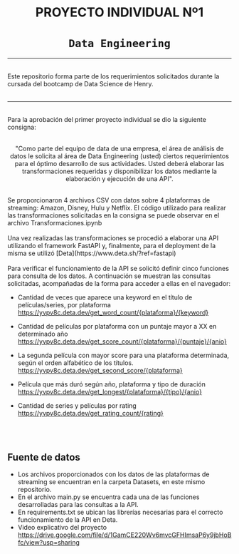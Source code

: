 # <h1 align=center> **PROYECTO INDIVIDUAL Nº1** </h1>

# <h1 align=center>**`Data Engineering`**</h1>

<hr>  
<br/>
Este repositorio forma parte de los requerimientos solicitados durante la cursada del bootcamp de Data Science de Henry.
<br/>
<br/>
<hr>
<br/>
Para la aprobación del primer proyecto individual se dio la siguiente consigna:

<br/>

<p align="center">
<br/>
        "Como parte del equipo de data de una empresa, el área de análisis de datos le solicita al área de Data Engineering (usted) ciertos requerimientos para el óptimo desarrollo de sus actividades. Usted deberá elaborar las transformaciones requeridas y disponibilizar los datos mediante la elaboración y ejecución de una API".
</p>
<br/>
Se proporcionaron 4 archivos CSV con datos sobre 4 plataformas de streaming: Amazon, Disney, Hulu y Netflix. El código utilizado para realizar las transformaciones solicitadas en la consigna se puede observar en el archivo Transformaciones.ipynb
<br/>
<br/>
Una vez realizadas las transformaciones se procedió a elaborar una API utilizando el framework FastAPI y, finalmente, para el deployment de la misma se utilizó [Deta](https://www.deta.sh/?ref=fastapi) 
<br/>
<br/>
Para verificar el funcionamiento de la API se solicitó definir cinco funciones para consulta de los datos. A continuación se muestran las consultas solicitadas, acompañadas de la forma para acceder a ellas en el navegador:

+ Cantidad de veces que aparece una keyword en el título de películas/series, por plataforma
        https://yvpv8c.deta.dev/get_word_count/{plataforma}/{keyword}

+ Cantidad de películas por plataforma con un puntaje mayor a XX en determinado año
        https://yvpv8c.deta.dev/get_score_count/{plataforma}/{puntaje}/{anio}

+ La segunda película con mayor score para una plataforma determinada, según el orden alfabético de los títulos.
        https://yvpv8c.deta.dev/get_second_score/{plataforma}

+ Película que más duró según año, plataforma y tipo de duración
 <br/>       https://yvpv8c.deta.dev/get_longest/{plataforma}/{tipo}/{anio}

+ Cantidad de series y películas por rating
<br/>        https://yvpv8c.deta.dev/get_rating_count/{rating}

<br/>

<br/>

## **Fuente de datos**

+ Los archivos proporcionados con los datos de las plataformas de streaming se encuentran en la carpeta Datasets, en este mismo repositorio.
+ En el archivo main.py se encuentra cada una de las funciones desarrolladas para las consultas a la API.
+ En requirements.txt se ubican las librerías necesarias para el correcto funcionamiento de la API en Deta.
+ Video explicativo del proyecto https://drive.google.com/file/d/1GamCE220Wv6mvcGFHImsaP6y9jbHoBfc/view?usp=sharing

